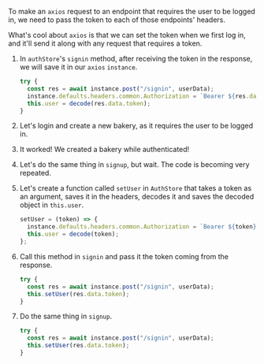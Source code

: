 To make an `axios` request to an endpoint that requires the user to be logged in, we need to pass the token to each of those endpoints' headers.

What's cool about `axios` is that we can set the token when we first log in, and it'll send it along with any request that requires a token.

1. In `authStore`'s `signin` method, after receiving the token in the response, we will save it in our `axios` `instance`.

   ```javascript
   try {
     const res = await instance.post("/signin", userData);
     instance.defaults.headers.common.Authorization = `Bearer ${res.data.token}`;
     this.user = decode(res.data.token);
   }
   ```

2. Let's login and create a new bakery, as it requires the user to be logged in.

3. It worked! We created a bakery while authenticated!

4. Let's do the same thing in `signup`, but wait. The code is becoming very repeated.

5. Let's create a function called `setUser` in `AuthStore` that takes a token as an argument, saves it in the headers, decodes it and saves the decoded object in `this.user`.

   ```javascript
   setUser = (token) => {
     instance.defaults.headers.common.Authorization = `Bearer ${token}`;
     this.user = decode(token);
   };
   ```

6. Call this method in `signin` and pass it the token coming from the response.

   ```javascript
   try {
     const res = await instance.post("/signin", userData);
     this.setUser(res.data.token);
   }
   ```

7. Do the same thing in `signup`.

   ```javascript
   try {
     const res = await instance.post("/signin", userData);
     this.setUser(res.data.token);
   }
   ```
